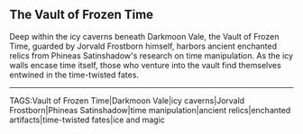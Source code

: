 ## The Vault of Frozen Time

Deep within the icy caverns beneath Darkmoon Vale, the Vault of Frozen Time, guarded by Jorvald Frostborn himself, harbors ancient enchanted relics from Phineas Satinshadow's research on time manipulation. As the icy walls encase time itself, those who venture into the vault find themselves entwined in the time-twisted fates.



---

TAGS:Vault of Frozen Time|Darkmoon Vale|icy caverns|Jorvald Frostborn|Phineas Satinshadow|time manipulation|ancient relics|enchanted artifacts|time-twisted fates|ice and magic

